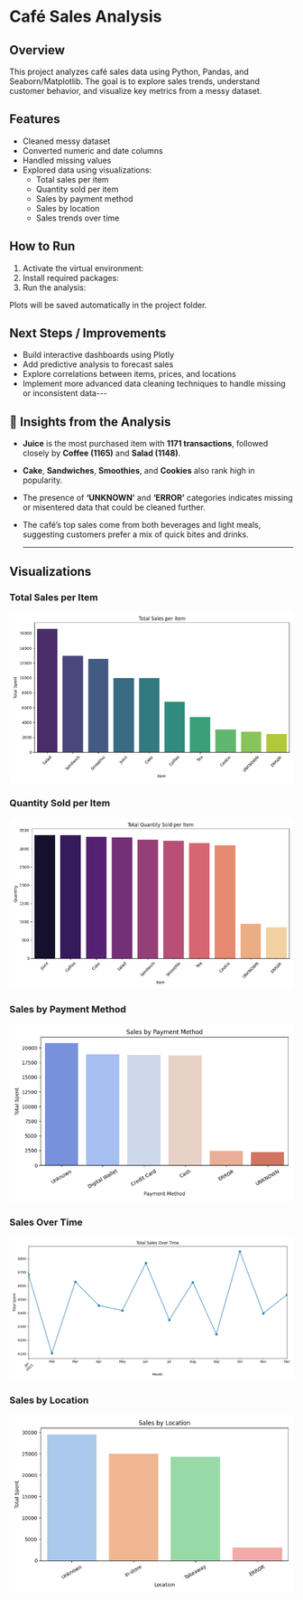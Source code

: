 # Café Sales Analysis

## Overview
This project analyzes café sales data using Python, Pandas, and Seaborn/Matplotlib. 
The goal is to explore sales trends, understand customer behavior, and visualize key metrics from a messy dataset.

## Features
- Cleaned messy dataset
- Converted numeric and date columns
- Handled missing values
- Explored data using visualizations:
  - Total sales per item
  - Quantity sold per item
  - Sales by payment method
  - Sales by location
  - Sales trends over time

## How to Run
1. Activate the virtual environment:
2. Install required packages:
3. Run the analysis:


Plots will be saved automatically in the project folder.

## Next Steps / Improvements
- Build interactive dashboards using Plotly 
- Add predictive analysis to forecast sales
- Explore correlations between items, prices, and locations
- Implement more advanced data cleaning techniques to handle missing or inconsistent data---


 ## 🧠 Insights from the Analysis

- **Juice** is the most purchased item with **1171 transactions**, followed closely by **Coffee (1165)** and **Salad (1148)**.  
- **Cake**, **Sandwiches**, **Smoothies**, and **Cookies** also rank high in popularity.  
- The presence of **‘UNKNOWN’** and **‘ERROR’** categories indicates missing or misentered data that could be cleaned further.  
- The café’s top sales come from both beverages and light meals, suggesting customers prefer a mix of quick bites and drinks.


  ---

## Visualizations

### Total Sales per Item
![Total Sales per Item](total_sales_per_item.png)

### Quantity Sold per Item
![Quantity Sold per Item](quantity_per_item.png)

### Sales by Payment Method
![Sales by Payment Method](sales_by_payment.png)

### Sales Over Time
![Sales Over Time](sales_over_time.png)

### Sales by Location
![Sales by Location](sales_by_location.png)
